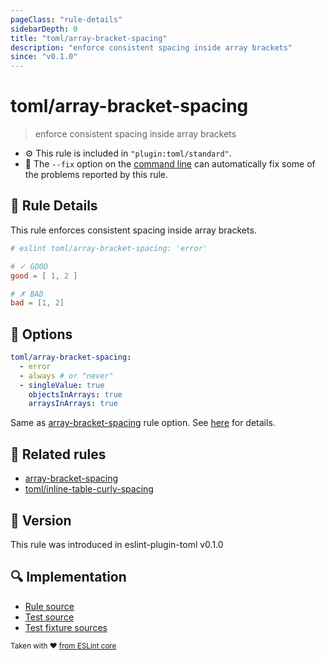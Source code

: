 ```yaml
---
pageClass: "rule-details"
sidebarDepth: 0
title: "toml/array-bracket-spacing"
description: "enforce consistent spacing inside array brackets"
since: "v0.1.0"
---
```


# toml/array-bracket-spacing

> enforce consistent spacing inside array brackets

- :gear: This rule is included in `"plugin:toml/standard"`.
- :wrench: The `--fix` option on the [command line](https://eslint.org/docs/user-guide/command-line-interface#fixing-problems) can automatically fix some of the problems reported by this rule.

## :book: Rule Details

This rule enforces consistent spacing inside array brackets.

<eslint-code-block fix>

<!-- eslint-skip -->

```toml
# eslint toml/array-bracket-spacing: 'error'

# ✓ GOOD
good = [ 1, 2 ]

# ✗ BAD
bad = [1, 2]
```

</eslint-code-block>

## :wrench: Options

```yaml
toml/array-bracket-spacing:
  - error
  - always # or "never"
  - singleValue: true
    objectsInArrays: true
    arraysInArrays: true
```

Same as [array-bracket-spacing] rule option. See [here](https://eslint.org/docs/rules/array-bracket-spacing#options) for details.

## :couple: Related rules

- [array-bracket-spacing]
- [toml/inline-table-curly-spacing]

[array-bracket-spacing]: https://eslint.org/docs/rules/array-bracket-spacing
[toml/inline-table-curly-spacing]: ./inline-table-curly-spacing.md

## :rocket: Version

This rule was introduced in eslint-plugin-toml v0.1.0

## :mag: Implementation

- [Rule source](https://github.com/ota-meshi/eslint-plugin-toml/blob/main/src/rules/array-bracket-spacing.ts)
- [Test source](https://github.com/ota-meshi/eslint-plugin-toml/blob/main/tests/src/rules/array-bracket-spacing.ts)
- [Test fixture sources](https://github.com/ota-meshi/eslint-plugin-toml/tree/main/tests/fixtures/rules/array-bracket-spacing)

<sup>Taken with ❤️ [from ESLint core](https://eslint.org/docs/rules/array-bracket-spacing)</sup>
